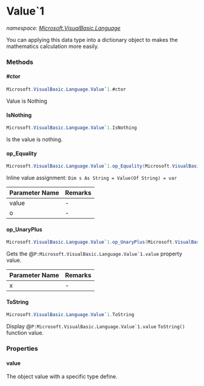 ﻿# Value`1
_namespace: [Microsoft.VisualBasic.Language](./index.md)_

You can applying this data type into a dictionary object to makes the mathematics calculation more easily.



### Methods

#### #ctor
```csharp
Microsoft.VisualBasic.Language.Value`1.#ctor
```
Value is Nothing

#### IsNothing
```csharp
Microsoft.VisualBasic.Language.Value`1.IsNothing
```
Is the value is nothing.

#### op_Equality
```csharp
Microsoft.VisualBasic.Language.Value`1.op_Equality(Microsoft.VisualBasic.Language.Value{`0},`0)
```
Inline value assignment: ``Dim s As String = Value(Of String) = var``

|Parameter Name|Remarks|
|--------------|-------|
|value|-|
|o|-|


#### op_UnaryPlus
```csharp
Microsoft.VisualBasic.Language.Value`1.op_UnaryPlus(Microsoft.VisualBasic.Language.Value{`0})
```
Gets the @``P:Microsoft.VisualBasic.Language.Value`1.value`` property value.

|Parameter Name|Remarks|
|--------------|-------|
|x|-|


#### ToString
```csharp
Microsoft.VisualBasic.Language.Value`1.ToString
```
Display @``P:Microsoft.VisualBasic.Language.Value`1.value`` ``ToString()`` function value.


### Properties

#### value
The object value with a specific type define.

